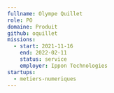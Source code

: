```yaml
---
fullname: Olympe Quillet
role: PO
domaine: Produit
github: oquillet
missions:
  - start: 2021-11-16
    end: 2022-02-11
    status: service
    employer: Ippon Technologies
startups:
  - metiers-numeriques
---
```


